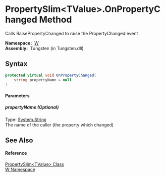 PropertySlim&lt;TValue>.OnPropertyChanged Method
================================================
   
Calls RaisePropertyChanged to raise the PropertyChanged event


  **Namespace:**  [W][1]  
  **Assembly:**  Tungsten (in Tungsten.dll)

Syntax
------

```csharp
protected virtual void OnPropertyChanged(
	string propertyName = null
)
```

#### Parameters

##### *propertyName* (Optional)
Type: [System.String][2]  
The name of the caller (the property which changed)


See Also
--------

#### Reference
[PropertySlim&lt;TValue> Class][3]  
[W Namespace][1]  

[1]: ../README.md
[2]: http://msdn.microsoft.com/en-us/library/s1wwdcbf
[3]: README.md